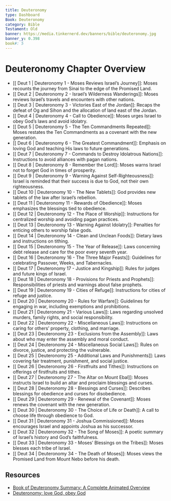 ```yaml
---
title: Deuteronomy
type: Dashboard
Book: Deuteronomy
category: Bible
Testament: Old
banner: https://media.tinkernerd.dev/banners/bible/deuteronomy.jpg
banner_y: 0.398
book#: 5
---
```

# Deuteronomy Chapter Overview

- [[ Deut 1 | Deuteronomy 1 - Moses Reviews Israel’s Journey]]: Moses recounts the journey from Sinai to the edge of the Promised Land.
- [[ Deut 2 | Deuteronomy 2 - Israel’s Wilderness Wanderings]]: Moses reviews Israel’s travels and encounters with other nations.
- [[ Deut 3 | Deuteronomy 3 - Victories East of the Jordan]]: Recaps the defeat of Og and Sihon and the allocation of land east of the Jordan.
- [[ Deut 4 | Deuteronomy 4 - Call to Obedience]]: Moses urges Israel to obey God’s laws and avoid idolatry.
- [[ Deut 5 | Deuteronomy 5 - The Ten Commandments Repeated]]: Moses restates the Ten Commandments as a covenant with the new generation.
- [[ Deut 6 | Deuteronomy 6 - The Greatest Commandment]]: Emphasis on loving God and teaching His laws to future generations.
- [[ Deut 7 | Deuteronomy 7 - Commands to Destroy Idolatrous Nations]]: Instructions to avoid alliances with pagan nations.
- [[ Deut 8 | Deuteronomy 8 - Remember the Lord]]: Moses warns Israel not to forget God in times of prosperity.
- [[ Deut 9 | Deuteronomy 9 - Warning Against Self-Righteousness]]: Israel is reminded that their success is due to God, not their own righteousness.
- [[ Deut 10 | Deuteronomy 10 - The New Tablets]]: God provides new tablets of the law after Israel’s rebellion.
- [[ Deut 11 | Deuteronomy 11 - Rewards of Obedience]]: Moses emphasizes the blessings tied to obedience.
- [[ Deut 12 | Deuteronomy 12 - The Place of Worship]]: Instructions for centralized worship and avoiding pagan practices.
- [[ Deut 13 | Deuteronomy 13 - Warning Against Idolatry]]: Penalties for enticing others to worship false gods.
- [[ Deut 14 | Deuteronomy 14 - Clean and Unclean Foods]]: Dietary laws and instructions on tithing.
- [[ Deut 15 | Deuteronomy 15 - The Year of Release]]: Laws concerning debt release and care for the poor every seventh year.
- [[ Deut 16 | Deuteronomy 16 - The Three Major Feasts]]: Guidelines for celebrating Passover, Weeks, and Tabernacles.
- [[ Deut 17 | Deuteronomy 17 - Justice and Kingship]]: Rules for judges and future kings of Israel.
- [[ Deut 18 | Deuteronomy 18 - Provisions for Priests and Prophets]]: Responsibilities of priests and warnings about false prophets.
- [[ Deut 19 | Deuteronomy 19 - Cities of Refuge]]: Instructions for cities of refuge and justice.
- [[ Deut 20 | Deuteronomy 20 - Rules for Warfare]]: Guidelines for engaging in war, including exemptions and prohibitions.
- [[ Deut 21 | Deuteronomy 21 - Various Laws]]: Laws regarding unsolved murders, family rights, and social responsibility.
- [[ Deut 22 | Deuteronomy 22 - Miscellaneous Laws]]: Instructions on caring for others’ property, clothing, and marriage.
- [[ Deut 23 | Deuteronomy 23 - Exclusions from the Assembly]]: Laws about who may enter the assembly and moral conduct.
- [[ Deut 24 | Deuteronomy 24 - Miscellaneous Social Laws]]: Rules on divorce, justice, and protecting the vulnerable.
- [[ Deut 25 | Deuteronomy 25 - Additional Laws and Punishments]]: Laws covering fair treatment, punishment, and social justice.
- [[ Deut 26 | Deuteronomy 26 - Firstfruits and Tithes]]: Instructions on offerings of firstfruits and tithes.
- [[ Deut 27 | Deuteronomy 27 - The Altar on Mount Ebal]]: Moses instructs Israel to build an altar and proclaim blessings and curses.
- [[ Deut 28 | Deuteronomy 28 - Blessings and Curses]]: Describes blessings for obedience and curses for disobedience.
- [[ Deut 29 | Deuteronomy 29 - Renewal of the Covenant]]: Moses renews the covenant with the new generation.
- [[ Deut 30 | Deuteronomy 30 - The Choice of Life or Death]]: A call to choose life through obedience to God.
- [[ Deut 31 | Deuteronomy 31 - Joshua Commissioned]]: Moses encourages Israel and appoints Joshua as his successor.
- [[ Deut 32 | Deuteronomy 32 - The Song of Moses]]: A poetic summary of Israel’s history and God’s faithfulness.
- [[ Deut 33 | Deuteronomy 33 - Moses’ Blessings on the Tribes]]: Moses blesses each tribe of Israel.
- [[ Deut 34 | Deuteronomy 34 - The Death of Moses]]: Moses views the Promised Land from Mount Nebo before his death.

## Resources

- [Book of Deuteronomy Summary: A Complete Animated Overview](https://www.youtube.com/watch?v=q5QEH9bH8AU)
- [Deuteronomy: love God, obey God](https://overviewbible.com/deuteronomy/)